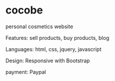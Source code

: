 cocobe
======

personal cosmetics website


Features: sell products, buy products, blog

Languages: html, css, jquery, javascript

Design: Responsive with Bootstrap

payment: Paypal
